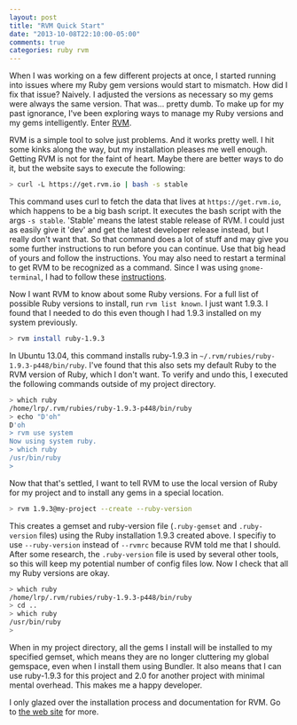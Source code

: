 ```yaml
---
layout: post
title: "RVM Quick Start"
date: "2013-10-08T22:10:00-05:00"
comments: true
categories: ruby rvm
---
```


When I was working on a few different projects at once, I started running into issues where my Ruby gem versions would start to mismatch. How did I fix that issue? Naively. I adjusted the versions as necessary so my gems were always the same version. That was... pretty dumb. To make up for my past ignorance, I've been exploring ways to manage my Ruby versions and my gems intelligently. Enter [RVM](https://rvm.io/).

RVM is a simple tool to solve just problems. And it works pretty well. I hit some kinks along the way, but my installation pleases me well enough. Getting RVM is not for the faint of heart. Maybe there are better ways to do it, but the website says to execute the following:

``` bash /home/lrp/my_project
> curl -L https://get.rvm.io | bash -s stable
```

This command uses curl to fetch the data that lives at `https://get.rvm.io`, which happens to be a big bash script. It executes the bash script with the args `-s stable`. 'Stable' means the latest stable release of RVM. I could just as easily give it 'dev' and get the latest developer release instead, but I really don't want that. So that command does a lot of stuff and may give you some further instructions to run before you can continue. Use that big head of yours and follow the instructions. You may also need to restart a terminal to get RVM to be recognized as a command. Since I was using `gnome-terminal`, I had to follow these [instructions](https://rvm.io/integration/gnome-terminal).

Now I want RVM to know about some Ruby versions. For a full list of possible Ruby versions to install, run `rvm list known`. I just want 1.9.3. I found that I needed to do this even though I had 1.9.3 installed on my system previously.

``` bash /home/lrp/my_project
> rvm install ruby-1.9.3
```

In Ubuntu 13.04, this command installs ruby-1.9.3 in `~/.rvm/rubies/ruby-1.9.3-p448/bin/ruby`. I've found that this also sets my default Ruby to the RVM version of Ruby, which I don't want. To verify and undo this, I executed the following commands outside of my project directory.

``` bash /home/lrp
> which ruby
/home/lrp/.rvm/rubies/ruby-1.9.3-p448/bin/ruby
> echo "D'oh"
D'oh
> rvm use system
Now using system ruby.
> which ruby
/usr/bin/ruby
>
```

Now that that's settled, I want to tell RVM to use the local version of Ruby for my project and to install any gems in a special location.

``` bash /home/lrp/my_project
> rvm 1.9.3@my-project --create --ruby-version
```

This creates a gemset and ruby-version file (`.ruby-gemset` and `.ruby-version` files) using the Ruby installation 1.9.3 created above. I specifiy to use `--ruby-version` instead of `--rvmrc` because RVM told me that I should. After some research, the `.ruby-version` file is used by several other tools, so this will keep my potential number of config files low. Now I check that all my Ruby versions are okay.


``` bash /home/lrp/my_project
> which ruby
/home/lrp/.rvm/rubies/ruby-1.9.3-p448/bin/ruby
> cd ..
> which ruby
/usr/bin/ruby
>
```

When in my project directory, all the gems I install will be installed to my specified gemset, which means they are no longer cluttering my global gemspace, even when I install them using Bundler. It also means that I can use ruby-1.9.3 for this project and 2.0 for another project with minimal mental overhead. This makes me a happy developer.

I only glazed over the installation process and documentation for RVM. Go to [the web site](https://rvm.io/) for more.
